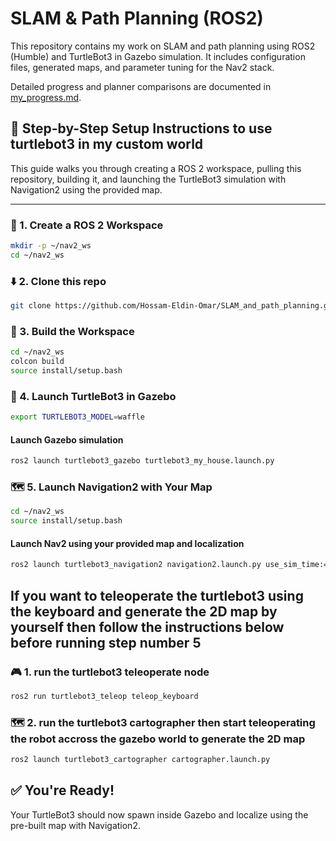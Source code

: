 # SLAM & Path Planning (ROS2)

This repository contains my work on SLAM and path planning using ROS2 (Humble) and TurtleBot3 in Gazebo simulation. It includes configuration files, generated maps, and parameter tuning for the Nav2 stack.

Detailed progress and planner comparisons are documented in [my_progress.md](my_progress.md).

## 🚀 Step-by-Step Setup Instructions to use turtlebot3 in my custom world

This guide walks you through creating a ROS 2 workspace, pulling this repository, building it, and launching the TurtleBot3 simulation with Navigation2 using the provided map.

---
### 📁 1. Create a ROS 2 Workspace
```bash
mkdir -p ~/nav2_ws
cd ~/nav2_ws
```
### ⬇️ 2. Clone this repo
```bash
git clone https://github.com/Hossam-Eldin-Omar/SLAM_and_path_planning.git .
```
### 🔨 3. Build the Workspace
```bash
cd ~/nav2_ws
colcon build
source install/setup.bash
```

### 🐢 4. Launch TurtleBot3 in Gazebo
```bash
export TURTLEBOT3_MODEL=waffle
```
#### Launch Gazebo simulation
```bash
ros2 launch turtlebot3_gazebo turtlebot3_my_house.launch.py
```

### 🗺️ 5. Launch Navigation2 with Your Map
```bash
cd ~/nav2_ws
source install/setup.bash
```
#### Launch Nav2 using your provided map and localization
```bash
ros2 launch turtlebot3_navigation2 navigation2.launch.py use_sim_time:=True map:=maps/my_house_map.yaml
```

## If you want to teleoperate the turtlebot3 using the keyboard and generate the 2D map by yourself then follow the instructions below before running step number 5
### 🎮 1. run the turtlebot3 teleoperate node
```bash
ros2 run turtlebot3_teleop teleop_keyboard
```
### 🗺️ 2. run the turtlebot3 cartographer then start teleoperating the robot accross the gazebo world to generate the 2D map
```bash
ros2 launch turtlebot3_cartographer cartographer.launch.py
```

## ✅ You're Ready!
Your TurtleBot3 should now spawn inside Gazebo and localize using the pre-built map with Navigation2.


